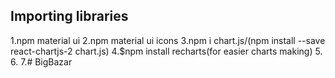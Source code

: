 ## Importing libraries

1.npm material ui
2.npm material ui icons
3.npm i chart.js/(npm install --save react-chartjs-2 chart.js)
4.$npm install recharts(for easier charts making)
5.
6.
7.# BigBazar
